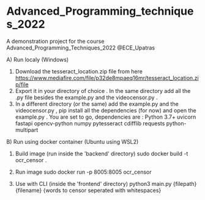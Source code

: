 # Advanced_Programming_techniques_2022

A demonstration project for the course Advanced_Programming_Techniques_2022
@ECE_Upatras

A) Run localy (Windows)

1. Download the tesseract_location.zip file from here https://www.mediafire.com/file/p32de8mpaeq16mr/tesseract_location.zip/file
2. Export it in your directory of choice . In the same directory add all the .py file besides the example.py and the videocensor.py .
3. In a different directory (or the same) add the example.py and the videocensor.py , pip install all the dependencies (for now) and open the example.py .
   You are set to go, dependencies are :
   Python 3.7+
   uvicorn
   fastapi
   opencv-python
   numpy
   pytesseract
   cdifflib
   requests
   python-multipart
   
B) Run using docker container (Ubuntu using WSL2)

1. Build image (run inside the 'backend' directory)
sudo docker build -t ocr_censor .

2. Run image
sudo docker run -p 8005:8005 ocr_censor

3. Use with CLI (inside the 'frontend' directory)
python3 main.py {filepath} {filename} {words to censor seperated with whitespaces}

